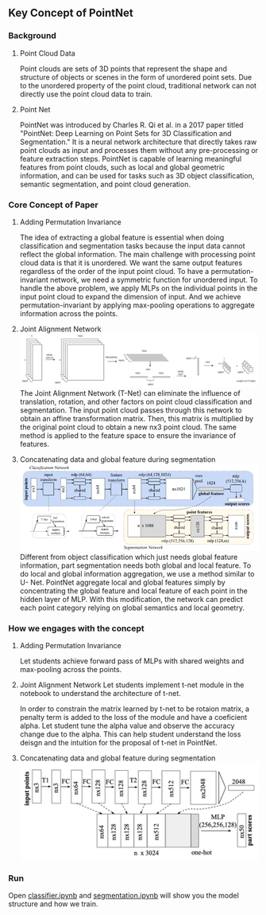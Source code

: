 ## Key Concept of PointNet
### Background
1. Point Cloud Data

   Point clouds are sets of 3D points that represent the shape and structure of objects or scenes in the form of unordered point sets. Due to the unordered property of the point cloud, traditional network can not directly use the point cloud data to train.
2. Point Net
  
   PointNet was introduced by Charles R. Qi et al. in a 2017 paper titled "PointNet: Deep Learning on Point Sets for 3D Classification and Segmentation." It is a neural network architecture that directly takes raw point clouds as input and processes them without any pre-processing or feature extraction steps. PointNet is capable of learning meaningful features from point clouds, such as local and global geometric information, and can be used for tasks such as 3D object classification, semantic segmentation, and point cloud generation.
     
### Core Concept of Paper
1. Adding Permutation Invariance

   The idea of extracting a global feature is essential when doing classification and segmentation tasks because the input data cannot reflect the global information. The main challenge with processing point cloud data is that it is unordered. We want the same output features regardless of the order of the input point cloud. To have a permutation-invariant network, we need a symmetric function for unordered input. To handle the above problem, we apply MLPs on the individual points in the input point cloud to expand the dimension of input. And we achieve permutation-invariant by applying max-pooling operations to aggregate information across the points.

2. Joint Alignment Network
![T-net](https://github.com/58191554/PointNet-Project/blob/main/img/T-net_pipeline.drawio.png?raw=true)
   The Joint Alignment Network (T-Net) can eliminate the influence of translation, rotation, and other factors on point cloud classification and segmentation. The input point cloud passes through this network to obtain an affine transformation matrix. Then, this matrix is multiplied by the original point cloud to obtain a new nx3 point cloud. The same method is applied to the feature space to ensure the invariance of features.

3. Concatenating data and global feature during segmentation
![TransformNet](https://github.com/58191554/PointNet-Project/blob/main/img/PointNetStructureFromPaper.png?raw=true)
   Different from object classification which just needs global feature information, part segmentation needs both global and local feature. To do local and global information aggregation, we use a method similar to U- Net. PointNet aggregate local and global features simply by concentrating the global feature and local feature of each point in the hidden layer of MLP. With this modification, the network can predict each point category relying on global semantics and local geometry.

### How we engages with the concept
1. Adding Permutation Invariance

   Let students achieve forward pass of MLPs with shared weights and max-pooling across the points.
2. Joint Alignment Network
   Let students implement t-net module in the notebook to understand the architecture of t-net.
   
   In order to constrain the matrix learned by t-net to be rotaion matrix, a penalty term is added to the loss of the module and have a coeficient alpha. Let student tune the alpha value and observe the accuracy change due to the alpha. This can help student understand the loss deisgn and the intuition for the proposal of t-net in PointNet.
   
3. Concatenating data and global feature during segmentation
![pointnet_segmentation](https://raw.githubusercontent.com/58191554/PointNet-Project/main/Segmentation.pic.jpg)

### Run 
Open [classifier.ipynb](https://github.com/58191554/PointNet-Project/blob/main/classifier.ipynb) and [segmentation.ipynb](https://github.com/58191554/PointNet-Project/blob/main/Segmentation.ipynb) will show you the model structure and how we train.

